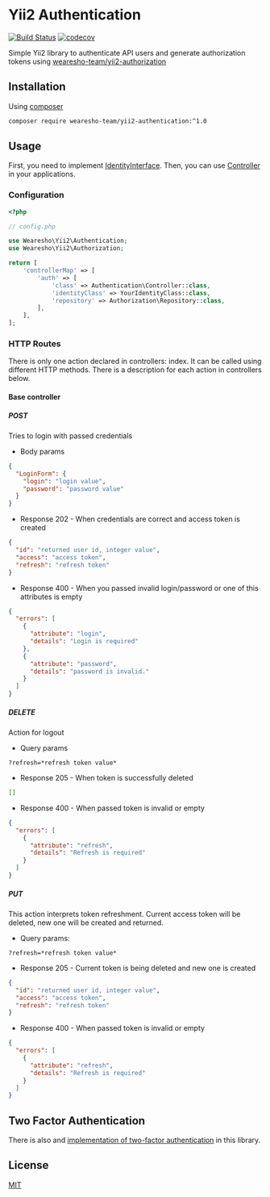 # Yii2 Authentication
[![Build Status](https://travis-ci.org/wearesho-team/yii2-authentication.svg?branch=master)](https://travis-ci.org/wearesho-team/yii2-authentication)
[![codecov](https://codecov.io/gh/wearesho-team/yii2-authentication/branch/master/graph/badge.svg)](https://codecov.io/gh/wearesho-team/yii2-authentication)

Simple Yii2 library to authenticate API users and generate
authorization tokens using [wearesho-team/yii2-authorization](https://github.com/wearesho-team/yii2-authorization)

## Installation
Using [composer](https://packagist.org)
```bash
composer require wearesho-team/yii2-authentication:^1.0
```

## Usage
First, you need to implement [IdentityInterface](./src/IdentityInterface.php).
Then, you can use [Controller](./src/Controller.php) in your applications.

### Configuration

```php
<?php

// config.php

use Wearesho\Yii2\Authentication;
use Wearesho\Yii2\Authorization;

return [
    'controllerMap' => [
        'auth' => [
            'class' => Authentication\Controller::class, 
            'identityClass' => YourIdentityClass::class,
            'repository' => Authorization\Repository::class,
        ],
    ],
];
```


### HTTP Routes

There is only one action declared in controllers: index. It can be called using different HTTP methods.
There is a description for each action in controllers below.

#### Base controller

##### POST

Tries to login with passed credentials

- Body params
```json
{
  "LoginForm": {
    "login": "login value",
    "password": "password value"
  }
}
``` 
- Response 202 - When credentials are correct and access token is created
```json
{
  "id": "returned user id, integer value",
  "access": "access token",
  "refresh": "refresh token"
}
```

- Response 400 - When you passed invalid login/password or one of this attributes is empty
```json
{
  "errors": [
    {
      "attribute": "login",
      "details": "Login is required"
    },
    {
      "attribute": "password",
      "details": "password is invalid."
    }
  ]
}
```

##### DELETE

Action for logout

- Query params

```
?refresh=*refresh token value*
```

- Response 205 - When token is successfully deleted
```json
[]
```

- Response 400 - When passed token is invalid or empty
```json
{
  "errors": [
    {
      "attribute": "refresh",
      "details": "Refresh is required"
    }
  ]
}
```

##### PUT

This action interprets token refreshment.
Current access token will be deleted, new one will be created and returned.

- Query params:

```
?refresh=*refresh token value*
```

- Response 205 - Current token is being deleted and new one is created

```json
{
  "id": "returned user id, integer value",
  "access": "access token",
  "refresh": "refresh token"
}
```

- Response 400 - When passed token is invalid or empty
```json
{
  "errors": [
    {
      "attribute": "refresh",
      "details": "Refresh is required"
    }
  ]
}
```

## Two Factor Authentication
There is also and [implementation of two-factor authentication](./docs/TWO-FACTOR-AUTHENTICATION.md) in this library.

## License
[MIT](./LICENSE)
